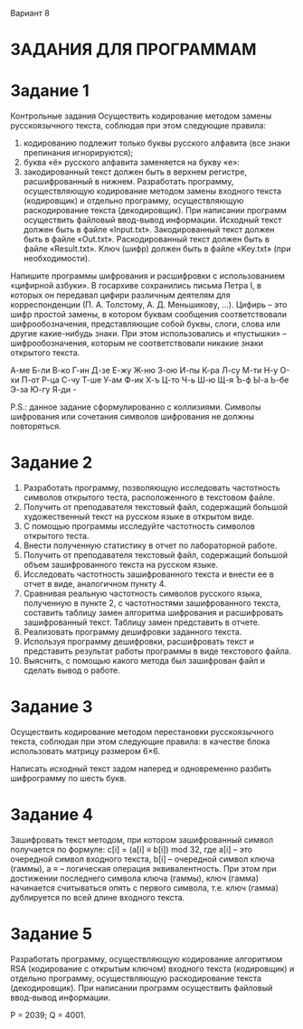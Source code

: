 Вариант 8
# ЗАДАНИЯ ДЛЯ ПРОГРАММАМ
# Задание 1
Контрольные задания
Осуществить кодирование методом замены русскоязычного текста, 
соблюдая при этом следующие правила:
1) кодированию подлежит только буквы русского алфавита (все знаки 
препинания игнорируются);
2) буква «ё» русского алфавита заменяется на букву «е»:
3) закодированный текст должен быть в верхнем регистре, расшифрованный в нижнем.
Разработать программу, осуществляющую кодирование методом замены входного текста (кодировщик) и отдельно программу, осуществляющую раскодирование текста (декодировщик). При написании программ осуществить файловый ввод-вывод информации.
Исходный текст должен быть в файле «Input.txt».
Закодированный текст должен быть в файле «Out.txt».
Раскодированный текст должен быть в файле «Result.txt».
Ключ (шифр) должен быть в файле «Key.txt» (при необходимости).

Напишите программы шифрования и расшифровки с использованием «цифирной азбуки». В госархиве сохранились письма Петра 
I, в которых он передавал цифири различным деятелям для корреспонденции (П. А. Толстому, А. Д. Меньшикову, …). Цифирь –
это шифр простой замены, в котором буквам сообщения соответствовали шифрообозначения, представляющие собой буквы, слоги, слова или другие какие-нибудь знаки. При этом использовались и «пустышки» – шифрообозначения, которым не соответствовали никакие знаки открытого текста.

А-ме Б-ли В-ко Г-ин Д-зе Е-жу Ж-ню З-ою И-пы К-ра
Л-су М-ти Н-у О-хи П-от Р-ца С-чу Т-ше У-ам Ф-ик
Х-ъ Ц-то Ч-ь Ш-ю Щ-я Ъ-ф Ы-а Ь-бе Э-за Ю-гу
Я-ди -

P.S.: данное задание сформулированно с коллизиями. Символы шифрования или сочетания символов шифрования не должны повторяться. 

# Задание 2
1. Разработать программу, позволяющую исследовать частотность символов открытого теста, расположенного в текстовом файле.
3. Получить от преподавателя текстовый файл, содержащий большой художественный текст на русском языке в открытом виде.
4. С помощью программы исследуйте частотность символов открытого теста.
5. Внести полученную статистику в отчет по лабораторной работе.
6. Получить от преподавателя текстовый файл, содержащий
большой объем зашифрованного текста на русском языке.
7. Исследовать частотность зашифрованного текста и внести ее в
отчет в виде, аналогичном пункту 4.
8. Сравнивая реальную частотность символов русского языка, полученную в пункте 2, с частотностями зашифрованного текста, составить
таблицу замен алгоритма шифрования и расшифровать зашифрованный текст. Таблицу замен представить в отчете.
9. Реализовать программу дешифровки заданного текста.
10. Используя программу дешифровки, расшифровать текст и представить результат работы программы в виде текстового файла.
11. Выяснить, с помощью какого метода был зашифрован файл и сделать вывод о работе.

# Задание 3
Осуществить кодирование методом перестановки русскоязычного
текста, соблюдая при этом следующие правила: в качестве блока использовать матрицу размером 6×6.

Написать исходный текст задом наперед и одновременно разбить
шифрограмму по шесть букв.

# Задание 4
Зашифровать текст методом, при котором зашифрованный символ получается по формуле: c[i] = (a[i] ≡ b[i]) mod 32, где a[i] – это
очередной символ входного текста, b[i] – очередной символ ключа (гаммы), а ≡ – логическая операция эквивалентность. При этом
при достижении последнего символа ключа (гаммы), ключ (гамма) начинается считываться опять с первого символа, т.е. ключ
(гамма) дублируется по всей длине входного текста. 

# Задание 5
Разработать программу, осуществляющую кодирование алгоритмом
RSA (кодирование с открытым ключом) входного текста (кодировщик) и отдельно программу, осуществляющую раскодирование текста (декодировщик). При написании программ осуществить файловый ввод-вывод информации.

P = 2039;
Q = 4001.
